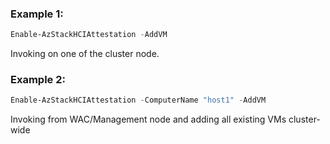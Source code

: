 ### Example 1: 
```powershell
Enable-AzStackHCIAttestation -AddVM
```

Invoking on one of the cluster node.

### Example 2:
```powershell
Enable-AzStackHCIAttestation -ComputerName "host1" -AddVM
```

Invoking from WAC/Management node and adding all existing VMs cluster-wide


